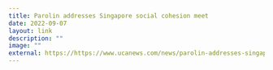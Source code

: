 ```yaml
---
title: Parolin addresses Singapore social cohesion meet
date: 2022-09-07
layout: link
description: ""
image: ""
external: https://https://www.ucanews.com/news/parolin-addresses-singapore-social-cohesion-meet/98671
---
```

